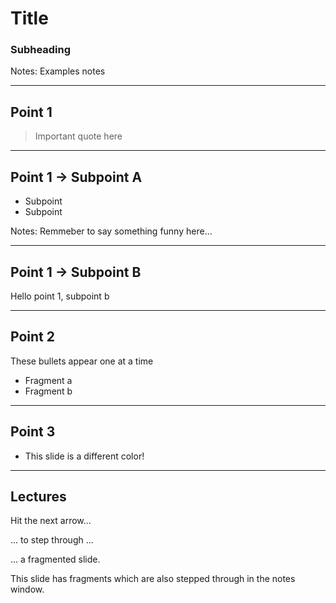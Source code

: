 # Title
### Subheading

Notes: Examples notes

---

## Point 1 

> Important quote here 

------

## Point 1 -> Subpoint A

* Subpoint
* Subpoint

Notes: Remmeber to say something funny here...

------

## Point 1 -> Subpoint B

Hello point 1, subpoint b

---

## Point 2

These bullets appear one at a time

* Fragment a <!-- .element: class="fragment" data-fragment-index="1" -->
* Fragment b <!-- .element: class="fragment" data-fragment-index="2" -->

---

<!-- .slide: data-background="#81ceff" -->
## Point 3

* This slide is a different color!

---

<section id="fragments">
  <h2>Lectures</h2>
  <p>Hit the next arrow...</p>
  <p class="fragment">... to step through ...</p>
  <p><span class="fragment">... a</span> <span class="fragment">fragmented</span> <span
      class="fragment">slide.</span></p>

  <aside class="notes">
    This slide has fragments which are also stepped through in the notes window.
  </aside>
</section>